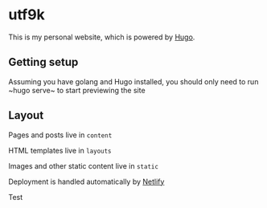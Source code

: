 # utf9k

This is my personal website, which is powered by [Hugo](https://gohugo.io).

## Getting setup

Assuming you have golang and Hugo installed, you should only need to run ~hugo serve~ to start previewing the site

## Layout

Pages and posts live in `content`

HTML templates live in `layouts`

Images and other static content live in `static`

Deployment is handled automatically by [Netlify](https://netlify.com)

Test
